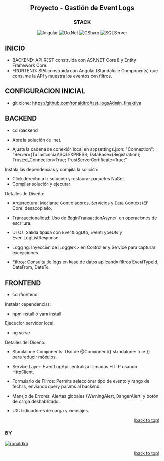 <a name="readme-top"></a>

<div align="center">

## Proyecto - Gestión de Event Logs

</div>


<div align="center">

### STACK
![Angular][angular-badge]
![DotNet][dotnet-badge]
![CSharp][csharp-badge]
![SQLServer][sqlserver-badge]

</div>

## INICIO

- BACKEND: API REST construida con ASP.NET Core 8 y Entity Framework Core.
- FRONTEND: SPA construida con Angular (Standalone Components) que consume la API y muestra los eventos con filtros.

## CONFIGURACION INICIAL

- git clone: https://github.com/ronaldtro/test_logsAdmin_finaktiva

## BACKEND

- cd /backend

- Abre la solución de .net.

- Ajusta la cadena de conexión local en appsettings.json:
"Connection": "Server=(Tu instancia)\\SQLEXPRESS; DataBase=(Registration); Trusted_Connection=True; TrustServerCertificate=True;"


Instala las dependencias y compila la solición:

- Click derecho a la solución y restaurar paquetes NuGet.
- Compilar solución y ejecutar.


Detalles de Diseño:

- Arquitectura: Mediante Controladores, Servicios y Data Context (EF Core) desacoplado.

- Transaccionalidad: Uso de BeginTransactionAsync() en operaciones de escritura.

- DTOs: Salida tipada con EventLogDto, EventTypeDto y EventLogListResponse.

- Logging: Inyección de ILogger<> en Controller y Service para capturar excepciones.

- Filtros: Consulta de logs en base de datos aplicando filtros EventTypeId, DateFrom, DateTo.


## FRONTEND

- cd /frontend

Instalar dependencias:

- npm install ó yarn install


Ejecucion servidor local:

- ng serve 


Detalles del Diseño:

- Standalone Components: Uso de @Component({ standalone: true }) para reducir módulos.

- Service Layer: EventLogApi centraliza llamadas HTTP usando HttpClient.

- Formulario de Filtros: Permite seleccionar tipo de evento y rango de fechas, enviando query params al backend.

- Manejo de Errores: Alertas globales (WarningAlert, DangerAlert) y botón de carga deshabilitado.

- UX: Indicadores de carga y mensajes.


<p align="right">(<a href="#readme-top">back to top</a>)</p>

### BY

 [![ronaldtro](https://avatars.githubusercontent.com/u/72902488?s=64&amp;v=4)](http://github.com/ronaldtro) 


<p align="right">(<a href="#readme-top">back to top</a>)</p>

[dotnet-badge]: https://img.shields.io/badge/-.NET-5632d5?style=for-the-badge
[angular-badge]: https://img.shields.io/badge/Angular-DD0031?style=for-the-badge
[csharp-badge]: https://img.shields.io/badge/C%23-690081?style=for-the-badge
[sqlserver-badge]: https://img.shields.io/badge/SQL%20Server-1f72b8?style=for-the-badge